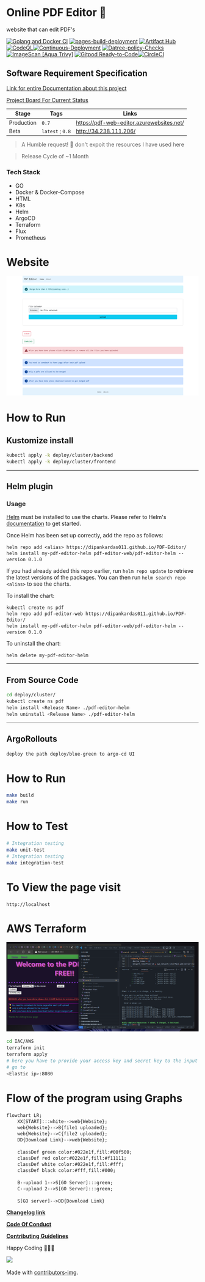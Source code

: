 # Online PDF Editor 🥳

website that can edit PDF's

[![Golang and Docker CI](https://github.com/dipankardas011/PDF-Editor/actions/workflows/CI.yaml/badge.svg?branch=main)](https://github.com/dipankardas011/PDF-Editor/actions/workflows/CI.yaml) [![pages-build-deployment](https://github.com/dipankardas011/PDF-Editor/actions/workflows/pages/pages-build-deployment/badge.svg)](https://github.com/dipankardas011/PDF-Editor/actions/workflows/pages/pages-build-deployment)
[![Artifact Hub](https://img.shields.io/endpoint?url=https://artifacthub.io/badge/repository/pdf-editor-web)](https://artifacthub.io/packages/search?repo=pdf-editor-web) [![CodeQL](https://github.com/dipankardas011/PDF-Editor/actions/workflows/codeql-analysis.yml/badge.svg)](https://github.com/dipankardas011/PDF-Editor/actions/workflows/codeql-analysis.yml)[![Continuous-Deployment](https://github.com/dipankardas011/PDF-Editor/actions/workflows/CD.yaml/badge.svg)](https://github.com/dipankardas011/PDF-Editor/actions/workflows/CD.yaml) [![Datree-policy-Checks](https://github.com/dipankardas011/PDF-Editor/actions/workflows/Datree-CD.yaml/badge.svg?branch=main)](https://github.com/dipankardas011/PDF-Editor/actions/workflows/Datree-CD.yaml) [![ImageScan [Aqua Trivy]](https://github.com/dipankardas011/PDF-Editor/actions/workflows/imageScan.yaml/badge.svg)](https://github.com/dipankardas011/PDF-Editor/actions/workflows/imageScan.yaml)
[![Gitpod Ready-to-Code](https://img.shields.io/badge/Gitpod-ready--to--code-blue?logo=gitpod)](https://gitpod.io/#https://github.com/dipankardas011/PDF-Editor)[![CircleCI](https://dl.circleci.com/status-badge/img/gh/dipankardas011/PDF-Editor/tree/main.svg?style=svg)](https://dl.circleci.com/status-badge/redirect/gh/dipankardas011/PDF-Editor/tree/main)


## Software Requirement Specification

[Link for entire Documentation about this project](https://docs.google.com/document/d/e/2PACX-1vQvfAZFG0Tw9MAXtXXXDDGFZ6967Iz9CK1rTE9Gl-cR8fKF268qoggKPIUhKGD3fWszGFEUfwoKYC9D/pub)

[Project Board For Current Status](https://github.com/users/dipankardas011/projects/2/views/1)

Stage | Tags | Links
--|--|--
Production | `0.7` | https://pdf-web-editor.azurewebsites.net/
Beta | `latest` ; `0.8` | http://34.238.111.206/

> A Humble request! 🙏 don't expoit the resources I have used here

> Release Cycle of ~1 Month

### Tech Stack
* GO
* Docker & Docker-Compose
* HTML
* K8s
* Helm
* ArgoCD
* Terraform
* Flux
* Prometheus

# Website
![](./coverpage.png)


# How to Run

## Kustomize install
```bash
kubectl apply -k deploy/cluster/backend
kubectl apply -k deploy/cluster/frontend
```

---

## Helm plugin

### Usage


[Helm](https://helm.sh) must be installed to use the charts.  Please refer to
Helm's [documentation](https://helm.sh/docs) to get started.

Once Helm has been set up correctly, add the repo as follows:
```
helm repo add <alias> https://dipankardas011.github.io/PDF-Editor/
helm install my-pdf-editor-helm pdf-editor-web/pdf-editor-helm --version 0.1.0

```
If you had already added this repo earlier, run `helm repo update` to retrieve
the latest versions of the packages.  You can then run `helm search repo
<alias>` to see the charts.

To install the <chart-name> chart:
```
kubectl create ns pdf
helm repo add pdf-editor-web https://dipankardas011.github.io/PDF-Editor/
helm install my-pdf-editor-helm pdf-editor-web/pdf-editor-helm --version 0.1.0
```
To uninstall the chart:

    helm delete my-pdf-editor-helm

---

## From Source Code
```bash
cd deploy/cluster/
kubectl create ns pdf
helm install <Release Name> ./pdf-editor-helm
helm uninstall <Release Name> ./pdf-editor-helm
```

---

## ArgoRollouts
```sh
deploy the path deploy/blue-green to argo-cd UI
```

# How to Run

```bash
make build
make run
```

# How to Test

```bash
# Integration testing
make unit-test
# Integration testing
make integration-test
```


# To View the page visit

```url
http://localhost
```

# AWS Terraform
![](./coverpageAWS.png)
```bash
cd IAC/AWS
terraform init
terraform apply
# here you have to provide your access key and secret key to the input
# go to
<Elastic ip>:8080
```

# Flow of the program using Graphs
```mermaid
flowchart LR;
    XX[START]:::white-->web{Website};
    web{Website}-->B{file1 uploaded};
    web{Website}-->C{file2 uploaded};
    DD{Download Link}-->web{Website};

    classDef green color:#022e1f,fill:#00f500;
    classDef red color:#022e1f,fill:#f11111;
    classDef white color:#022e1f,fill:#fff;
    classDef black color:#fff,fill:#000;

    B--upload 1-->S[GO Server]:::green;
    C--upload 2-->S[GO Server]:::green;

    S[GO server]-->DD{Download Link}

```

[**Changelog link**](./CHANGELOG.md)

[**Code Of Conduct**](./code-of-conduct.md)

[**Contributing Guidelines**](./CONTRIBUTING.md)

Happy Coding 👍🏼🥳


<a href = "https://github.com/dipankardas011/PDF-Editor/graphs/contributors"><img src = "https://contrib.rocks/image?repo=dipankardas011/PDF-Editor"/></a>

Made with [contributors-img](https://contrib.rocks).
